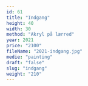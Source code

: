 ```yaml
---
id: 61
title: "Indgang"
height: 40
width: 30
method: "Akryl på lærred"
year: 2021
price: "2100"
fileName: "2021-indgang.jpg"
medie: "painting"
draft: "false"
slug: "indgang"
weight: "210"
---
```

